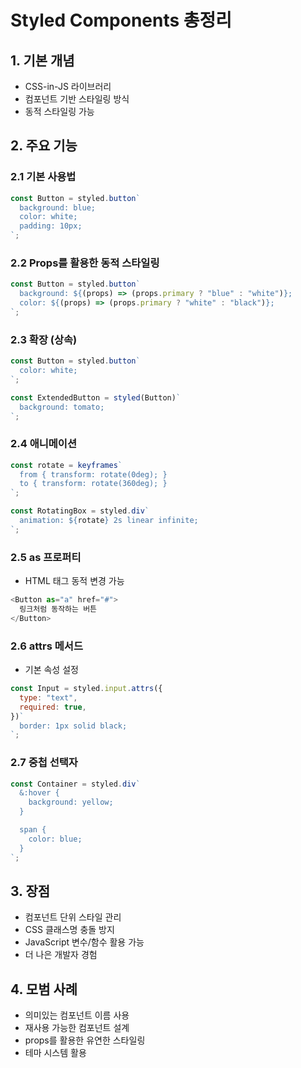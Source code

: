 # Styled Components 총정리

## 1. 기본 개념

- CSS-in-JS 라이브러리
- 컴포넌트 기반 스타일링 방식
- 동적 스타일링 가능

## 2. 주요 기능

### 2.1 기본 사용법

```js
const Button = styled.button`
  background: blue;
  color: white;
  padding: 10px;
`;
```

### 2.2 Props를 활용한 동적 스타일링

```js
const Button = styled.button`
  background: ${(props) => (props.primary ? "blue" : "white")};
  color: ${(props) => (props.primary ? "white" : "black")};
`;
```

### 2.3 확장 (상속)

```js
const Button = styled.button`
  color: white;
`;

const ExtendedButton = styled(Button)`
  background: tomato;
`;
```

### 2.4 애니메이션

```js
const rotate = keyframes`
  from { transform: rotate(0deg); }
  to { transform: rotate(360deg); }
`;

const RotatingBox = styled.div`
  animation: ${rotate} 2s linear infinite;
`;
```

### 2.5 as 프로퍼티

- HTML 태그 동적 변경 가능

```js
<Button as="a" href="#">
  링크처럼 동작하는 버튼
</Button>
```

### 2.6 attrs 메서드

- 기본 속성 설정

```js
const Input = styled.input.attrs({
  type: "text",
  required: true,
})`
  border: 1px solid black;
`;
```

### 2.7 중첩 선택자

```js
const Container = styled.div`
  &:hover {
    background: yellow;
  }

  span {
    color: blue;
  }
`;
```

## 3. 장점

- 컴포넌트 단위 스타일 관리
- CSS 클래스명 충돌 방지
- JavaScript 변수/함수 활용 가능
- 더 나은 개발자 경험

## 4. 모범 사례

- 의미있는 컴포넌트 이름 사용
- 재사용 가능한 컴포넌트 설계
- props를 활용한 유연한 스타일링
- 테마 시스템 활용
